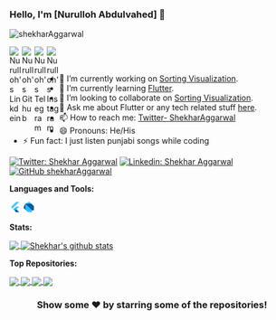 ### Hello, I'm [Nurulloh Abdulvahed] 👋

<p align="left"> <img src="https://komarev.com/ghpvc/?username=shekharAggarwal&label=Views&color=blue&style=plastic" alt="shekharAggarwal" /> </p>

<a href="https://www.linkedin.com/in/imnurulloh/">
  <img align="left" alt="Nurulloh's Linkdein" width="22px" src="https://cdn.jsdelivr.net/npm/simple-icons@v3/icons/linkedin.svg" />
</a>
<a href="https://github.com/NurullohAbdulvahed">
  <img align="left" alt="Nurulloh's Github" width="22px" src="https://cdn.jsdelivr.net/npm/simple-icons@v3/icons/github.svg" />
</a>
<a href="https://t.me/flutterci">
  <img align="left" alt="Nurulloh's Telegram" width="22px" src="https://cdn.jsdelivr.net/npm/simple-icons@v3/icons/telegram.svg" />
</a>
<a href="https://instagram.com/theshekharaggarwal/">
  <img align="left" alt="Nurulloh's Instagram" width="22px" src="https://cdn.jsdelivr.net/npm/simple-icons@v3/icons/instagram.svg" />
</a>
<br/>
<br/>

- 🔭 I’m currently working on [Sorting Visualization](https://github.com/shekharAggarwal/Sorting-Visualization).
- 🌱 I’m currently learning [Flutter](flutter.dev).
- 👯 I’m looking to collaborate on [Sorting Visualization](https://github.com/shekharAggarwal/Sorting-Visualization).
- 💬 Ask me about Flutter or any tech related stuff [here](https://github.com/shekharAggarwal/shekharAggarwal//issues).
- 📫 How to reach me: [Twitter- ShekharAggarwal](https://twitter.com/ShekharAggarw17)
- 😄 Pronouns: He/His
- ⚡ Fun fact: I just listen punjabi songs while coding

[![Twitter: Shekhar Aggarwal](https://img.shields.io/twitter/follow/ShekharAggarw17?style=social)](https://twitter.com/ShekharAggarw17)
[![Linkedin: Shekhar Aggarwal](https://img.shields.io/badge/-Shekhar-blue?style=flat-square&logo=Linkedin&logoColor=white&link=https://www.linkedin.com/in/shekharaggarwal/)](https://www.linkedin.com/in/shekharaggarwal)
[![GitHub shekharAggarwal](https://img.shields.io/github/followers/shekharAggarwal?label=follow&style=social)](https://github.com/shekharAggarwal)


**Languages and Tools:**  

<code><img height="20" src="https://raw.githubusercontent.com/github/explore/80688e429a7d4ef2fca1e82350fe8e3517d3494d/topics/flutter/flutter.png"></code>
<code><img height="20" src="https://raw.githubusercontent.com/github/explore/80688e429a7d4ef2fca1e82350fe8e3517d3494d/topics/dart/dart.png"></code>

**Stats:**  

<a href="https://github.com/shekharAggarwal">
  <img align="center" src="https://github-readme-stats.vercel.app/api/top-langs/?username=shekharAggarwal&theme=light&hide_langs_below=1" />
</a>
<a href="https://github.com/shekharAggarwal">
 <img align="center" src="https://github-readme-stats.vercel.app/api?username=shekharAggarwal&show_icons=true&theme=light&count_private=true&include_all_commits=true&custom_title=Shekhar's%20github%20stats" alt="Shekhar's github stats"/>
</a>
 
 **Top Repositories:**  
 
<a href="https://github.com/shekharAggarwal/Image-Recognition-App">
  <img align="center" src="https://github-readme-stats.vercel.app/api/pin/?username=shekharAggarwal&repo=Image-Recognition-App&theme=light" />
</a>
<a href="https://github.com/shekharAggarwal/Rakt">
  <img align="center" src="https://github-readme-stats.vercel.app/api/pin/?username=shekharAggarwal&repo=Rakt&theme=light" />
</a>
<a href="https://github.com/shekharAggarwal/Password-Input">
  <img align="center" src="https://github-readme-stats.vercel.app/api/pin/?username=shekharAggarwal&repo=Password-Input&theme=light" />
</a>
<a href="https://github.com/shekharAggarwal/CarYatri">
 <img align="center" src="https://github-readme-stats.vercel.app/api/pin/?username=shekharAggarwal&repo=CarYatri&theme=light" />
</a>

<div align="center">

### Show some ❤️ by starring some of the repositories!

</div>
